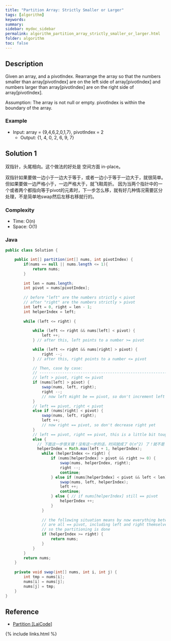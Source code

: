 ```yaml
---
title: "Partition Array: Strictly Smaller or Larger"
tags: [algorithm]
keywords:
summary:
sidebar: mydoc_sidebar
permalink: algorithm_partition_array_strictly_smaller_or_larger.html
folder: algorithm
toc: false
---
```


## Description
Given an array, and a pivotIndex. Rearrange the array so that the numbers smaller than array[pivotIndex] are on the left side of array[pivotIndex] and numbers larger than array[pivotIndex] are on the right side of array[pivotIndex].

Assumption: The array is not null or empty. pivotIndex is within the boundary of the array.

### Example
* Input: array = {9,4,6,2,0,1,7}, pivotIndex = 2
  * Output: {1, 4, 0, 2, 6, 9, 7}
  
## Solution 1
双指针，头尾相向。这个做法的好处是 空间方面 in-place。

双指针如果要做一边小于一边大于等于，或者一边小于等于一边大于，就很简单。但如果要做一边严格小于，一边严格大于，就飞鞋周折。
因为当两个指针中的一个或者两个都指向等于pivot的元素时，下一步怎么移，就有好几种情况需要区分处理，不是简单地swap然后左移右移就行的。

### Complexity
* Time: O(n)
* Space: O(1)

### Java
```java
public class Solution {

    public int[] partition(int[] nums, int pivotIndex) {
        if(nums == null || nums.length <= 1){
            return nums;
        }
        
        int len = nums.length;
        int pivot = nums[pivotIndex];
        
        // before "left" are the numbers strictly < pivot
        // after "right" are the numbers strictly > pivot
        int left = 0, right = len - 1;
        int helperIndex = left;
        
        while (left <= right) {
        	
        	while (left <= right && nums[left] < pivot) {
        		left ++;
            } // after this, left points to a number >= pivot

            while (left <= right && nums[right] > pivot) {
            	right --;
            } // after this, right points to a number <= pivot

            // Then, case by case:
            // ---------------------------------------------------------------------
            // left > pivot, right <= pivot
            if (nums[left] > pivot) {
            	swap(nums, left, right);
            	right --;
            	// now left might be == pivot, so don't increment left yet
            } 
            // left == pivot, right < pivot
            else if (nums[right] < pivot) {
            	swap(nums, left, right);
            	left ++;
            	// now right == pivot, so don't decrease right yet
            } 
            // left == pivot, right == pivot, this is a little bit tougher
            else {
              // 下面这一步很关键！没有这一步的话，时间就成了 O(n^2) 了！就不是 O(n)了
              helperIndex = Math.max(left + 1, helperIndex);
            	while (helperIndex <= right) {
            		if (nums[helperIndex] > pivot && right >= 0) {
            			swap(nums, helperIndex, right);
            			right --;
            			continue;
            		} else if (nums[helperIndex] < pivot && left < len) {
            			swap(nums, left, helperIndex);
            			left ++;
            			continue;
            		} else { // if nums[helperIndex] still == pivot
            		    helperIndex ++;
            		}
            	}
            	
            	// the following situation means by now everything between left and right
            	// are all == pivot, including left and right themselves,
            	// so the partitioning is done
            	if (helperIndex >= right) {
            		return nums;
            	}
            }
        }
        return nums;
    }
    
    private void swap(int[] nums, int i, int j) {
    	int tmp = nums[i];
    	nums[i] = nums[j];
    	nums[j] = tmp;
    }
}
```


## Reference
* [Partition [LaiCode]](https://app.laicode.io/app/problem/549)

{% include links.html %}

